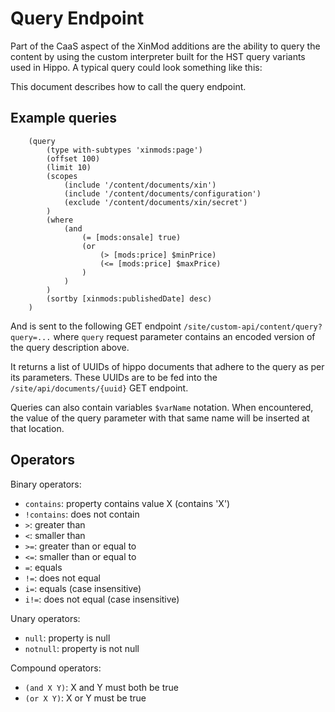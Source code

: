 # Query Endpoint

Part of the CaaS aspect of the XinMod additions are the ability to query the content by using the custom interpreter
built for the HST query variants used in Hippo. A typical query could look something like this:

This document describes how to call the query endpoint.

## Example queries


```
    (query
        (type with-subtypes 'xinmods:page')
        (offset 100)
        (limit 10)
        (scopes
            (include '/content/documents/xin')
            (include '/content/documents/configuration')
            (exclude '/content/documents/xin/secret')
        )
        (where
            (and
                (= [mods:onsale] true)
                (or
                    (> [mods:price] $minPrice)
                    (<= [mods:price] $maxPrice)
                )
            )
        )
        (sortby [xinmods:publishedDate] desc)
    )
```

And is sent to the following GET endpoint `/site/custom-api/content/query?query=...` where `query` request parameter contains
an encoded version of the query description above. 

It returns a list of UUIDs of hippo documents that adhere to the query as per its parameters. These UUIDs are to be fed
into the `/site/api/documents/{uuid}` GET endpoint.

Queries can also contain variables `$varName` notation. When encountered, the value of the query parameter with that same 
name will be inserted at that location.

## Operators

Binary operators:

* `contains`: property contains value X (contains 'X')
* `!contains`: does not contain
* `>`: greater than
* `<`: smaller than
* `>=`: greater than or equal to
* `<=`: smaller than or equal to
* `=`: equals
* `!=`: does not equal
* `i=`: equals (case insensitive)
* `i!=`: does not equal (case insensitive)

Unary operators:

* `null`: property is null
* `notnull`: property is not null

Compound operators:

* `(and X Y)`: X and Y must both be true
* `(or X Y)`: X or Y must be true
